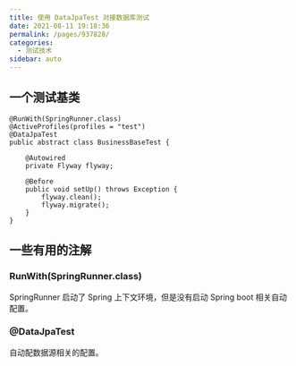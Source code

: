 ```yaml
---
title: 使用 DataJpaTest 对接数据库测试
date: 2021-08-11 19:18:36
permalink: /pages/937828/
categories:
  - 测试技术
sidebar: auto
---
```


## 一个测试基类


```
@RunWith(SpringRunner.class)
@ActiveProfiles(profiles = "test")
@DataJpaTest
public abstract class BusinessBaseTest {

    @Autowired
    private Flyway flyway;

    @Before
    public void setUp() throws Exception {
        flyway.clean();
        flyway.migrate();
    }
}
```

## 一些有用的注解

### RunWith(SpringRunner.class)

SpringRunner 启动了 Spring 上下文环境，但是没有启动 Spring boot 相关自动配置。


### @DataJpaTest

自动配数据源相关的配置。

